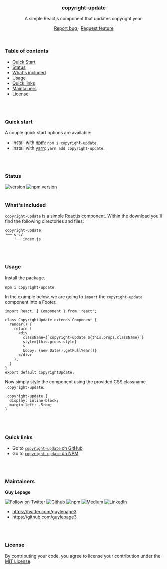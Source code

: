 <div align="center">
  <h3 align="center">copyright-update</h3>
  <p align="center">
    A simple Reactjs component that updates copyright year.
  </p>
  <p align="center">
    <a href="https://github.com/guylepage3/copyright-update/issues/new?labels=&template=bug_report.md" alt="Report a Bug (copyright-update)">
      Report bug
    </a>
    &middot;
    <a href="https://github.com/guylepage3/copyright-update/issues/new?labels=&template=feature_request.md" alt="Request feature (copyright-update)">
      Request feature
    </a>
  </p>
</div>
<br />

### Table of contents

- [Quick Start](#quick-start)
- [Status](#status)
- [What's included](#whats-included)
- [Usage](#usage)
- [Quick links](#quick-links)
- [Maintainers](#maintainers)
- [License](#license)
<br />
<br />

### Quick start

A couple quick start options are available:

- Install with [npm](https://www.npmjs.com/): `npm i copyright-update`.
- Install with [yarn](https://yarnpkg.com/): `yarn add copyright-update`.
<br />
<br />

### Status

[![version](https://img.shields.io/badge/dynamic/json.svg?label=copyright-update&url=https%3A%2F%2Fraw.githubusercontent.com%2Fguylepage3%2Fcopyright-update%2Fmaster%2Fpackage.json&query=%24.version&style=for-the-badge&colorA=%23000000&colorB=%23007BFF)](https://github.com/guylepage3/copyright-update)
[![npm version](https://img.shields.io/npm/v/copyright-update.svg?style=for-the-badge&colorA=%23000000&colorB=%23CA0000)](https://www.npmjs.com/package/copyright-update)
<br />
<br />

### What's included

`copyright-update` is a simple Reactjs component. Within the download you'll find the following directories and files:

```text
copyright-update
└── src/
    └── index.js
```
<br />
<br />

### Usage

Install the package.

```
npm i copyright-update
```

In the example below, we are going to `import` the `copyright-update` component into a Footer.

```
import React, { Component } from 'react';

class CopyrightUpdate extends Component {
  render() {
    return (
      <div 
        className={`copyright-update ${this.props.className}`}
        style={this.props.style}
        >
        &copy; {new Date().getFullYear()}
      </div>
    );
  }
}
export default CopyrightUpdate;
```

Now simply style the component using the provided CSS classname `.copyright-update`.

```
.copyright-update {
  display: inline-block;
  margin-left: .5rem;
}
```
<br />
<br />

### Quick links

- Go to [`copyright-update` on GitHub](https://github.com/guylepage3/copyright-update)
- Go to [`copyright-update` on NPM](https://www.npmjs.com/package/copyright-update)
<br />
<br />

### Maintainers

**Guy Lepage**

[![Follow on Twitter](https://img.shields.io/badge/Twitter-@guylepage3-blue.svg?colorA=212121&colorB=007BFF)](https://twitter.com/intent/follow?screen_name=guylepage3)
[![Github](https://img.shields.io/badge/GitHub-guylepage3-blue.svg?colorA=212121&colorB=007BFF)](https://github.com/guylepage3)
[![npm](https://img.shields.io/badge/npm-~guylepage3-red.svg?colorA=212121&colorB=FF0000)](https://www.npmjs.com/~guylepage3)
[![Medium](https://img.shields.io/badge/Medium-@guylepage3-green.svg?colorA=212121&colorB=00BB00)](https://medium.com/@guylepage3)
[![LinkedIn](https://img.shields.io/badge/LinkedIn-in/guylepage/-blue.svg?colorA=212121&colorB=007BFF)](https://www.linkedin.com/in/guylepage/)

- <https://twitter.com/guylepage3>
- <https://github.com/guylepage3>
<br />
<br />

### License

By contributing your code, you agree to license your contribution under the [
MIT License](LICENSE).
